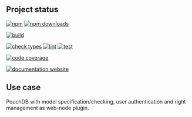 <!-- !/usr/bin/env markdown
-*- coding: utf-8 -*-
region header
Copyright Torben Sickert (info["~at~"]torben.website) 16.12.2012

License
-------

This library written by Torben Sickert stand under a creative commons naming
3.0 unported license. See https://creativecommons.org/licenses/by/3.0/deed.de
endregion -->

Project status
--------------

[![npm](https://img.shields.io/npm/v/couchdb-web-node-plugin?color=%23d55e5d&label=npm%20package%20version&logoColor=%23d55e5d&style=for-the-badge)](https://www.npmjs.com/package/couchdb-web-node-plugin)
[![npm downloads](https://img.shields.io/npm/dy/couchdb-web-node-plugin.svg?style=for-the-badge)](https://www.npmjs.com/package/couchdb-web-node-plugin)

[![build](https://img.shields.io/github/actions/workflow/status/thaibault/couchdb-web-node-plugin/build.yaml?style=for-the-badge)](https://github.com/thaibault/couchdb-web-node-plugin/actions/workflows/build.yaml)

[![check types](https://img.shields.io/github/actions/workflow/status/thaibault/couchdb-web-node-plugin/check-types.yaml?label=check%20types&style=for-the-badge)](https://github.com/thaibault/couchdb-web-node-plugin/actions/workflows/check-types.yaml)
[![lint](https://img.shields.io/github/actions/workflow/status/thaibault/couchdb-web-node-plugin/lint.yaml?label=lint&style=for-the-badge)](https://github.com/thaibault/couchdb-web-node-plugin/actions/workflows/lint.yaml)
[![test](https://img.shields.io/github/actions/workflow/status/thaibault/couchdb-web-node-plugin/test-coverage-report.yaml?label=test&style=for-the-badge)](https://github.com/thaibault/couchdb-web-node-plugin/actions/workflows/test-coverage-report.yaml)

[![code coverage](https://img.shields.io/coverallsCoverage/github/thaibault/couchdb-web-node-plugin?label=code%20coverage&style=for-the-badge)](https://coveralls.io/github/thaibault/couchdb-web-node-plugin)

[![documentation website](https://img.shields.io/website-up-down-green-red/https/torben.website/couchdb-web-node-plugin.svg?label=documentation-website&style=for-the-badge)](https://torben.website/couchdb-web-node-plugin)

Use case
--------

PouchDB with model specification/checking, user authentication and right
management as web-node plugin.
